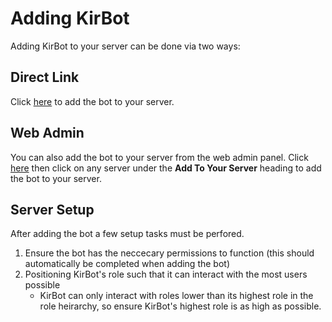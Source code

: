 # Adding KirBot
Adding KirBot to your server can be done via two ways:

## Direct Link
Click [here](https://discordapp.com/api/oauth2/authorize?client_id=261292113046667276&permissions=485878983&redirect_uri=http%3A%2F%2Fhomestead.app%2Flogin&scope=bot) to add the bot to your server.

## Web Admin
You can also add the bot to your server from the web admin panel. Click [here](https://kirbot.mrkirby153.com/servers) then click on any server under the **Add To Your Server** heading to add the bot to your server.


## Server Setup
After adding the bot a few setup tasks must be perfored.

1. Ensure the bot has the neccecary permissions to function (this should automatically be completed when adding the bot)
2. Positioning KirBot's role such that it can interact with the most users possible
    * KirBot can only interact with roles lower than its highest role in the role heirarchy, so ensure KirBot's highest role is as high as possible.
